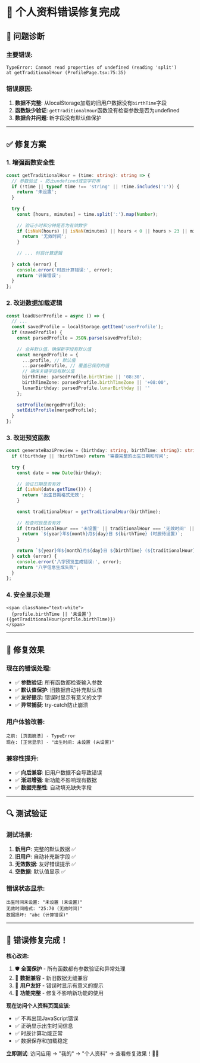 # 🔧 个人资料错误修复完成

## 🚨 问题诊断

### **主要错误:**
```
TypeError: Cannot read properties of undefined (reading 'split')
at getTraditionalHour (ProfilePage.tsx:75:35)
```

### **错误原因:**
1. **数据不完整**: 从localStorage加载的旧用户数据没有`birthTime`字段
2. **函数缺少验证**: `getTraditionalHour`函数没有检查参数是否为undefined
3. **数据合并问题**: 新字段没有默认值保护

---

## ✅ 修复方案

### **1. 增强函数安全性**
```typescript
const getTraditionalHour = (time: string): string => {
  // 参数验证 - 防止undefined或空字符串
  if (!time || typeof time !== 'string' || !time.includes(':')) {
    return '未设置';
  }
  
  try {
    const [hours, minutes] = time.split(':').map(Number);
    
    // 验证小时和分钟是否为有效数字
    if (isNaN(hours) || isNaN(minutes) || hours < 0 || hours > 23 || minutes < 0 || minutes > 59) {
      return '无效时间';
    }
    
    // ... 时辰计算逻辑
    
  } catch (error) {
    console.error('时辰计算错误:', error);
    return '计算错误';
  }
};
```

### **2. 改进数据加载逻辑**
```typescript
const loadUserProfile = async () => {
  // ...
  const savedProfile = localStorage.getItem('userProfile');
  if (savedProfile) {
    const parsedProfile = JSON.parse(savedProfile);
    
    // 合并默认值，确保新字段有默认值
    const mergedProfile = {
      ...profile, // 默认值
      ...parsedProfile, // 覆盖已保存的值
      // 确保关键字段有默认值
      birthTime: parsedProfile.birthTime || '08:30',
      birthTimeZone: parsedProfile.birthTimeZone || '+08:00',
      lunarBirthday: parsedProfile.lunarBirthday || ''
    };
    
    setProfile(mergedProfile);
    setEditProfile(mergedProfile);
  }
};
```

### **3. 改进预览函数**
```typescript
const generateBaziPreview = (birthday: string, birthTime: string): string => {
  if (!birthday || !birthTime) return '需要完整的出生日期和时间';
  
  try {
    const date = new Date(birthday);
    
    // 验证日期是否有效
    if (isNaN(date.getTime())) {
      return '出生日期格式无效';
    }
    
    const traditionalHour = getTraditionalHour(birthTime);
    
    // 检查时辰是否有效
    if (traditionalHour === '未设置' || traditionalHour === '无效时间' || traditionalHour === '计算错误') {
      return `${year}年${month}月${day}日 ${birthTime} (时辰待设置)`;
    }
    
    return `${year}年${month}月${day}日 ${birthTime} (${traditionalHour})`;
  } catch (error) {
    console.error('八字预览生成错误:', error);
    return '八字信息生成失败';
  }
};
```

### **4. 安全显示处理**
```tsx
<span className="text-white">
  {profile.birthTime || '未设置'} ({getTraditionalHour(profile.birthTime)})
</span>
```

---

## 🎯 修复效果

### **现在的错误处理:**
- ✅ **参数验证**: 所有函数都检查输入参数
- ✅ **默认值保护**: 旧数据自动补充默认值
- ✅ **友好提示**: 错误时显示有意义的文字
- ✅ **异常捕获**: try-catch防止崩溃

### **用户体验改善:**
```
之前: [页面崩溃] - TypeError
现在: [正常显示] - "出生时间: 未设置 (未设置)"
```

### **兼容性提升:**
- ✅ **向后兼容**: 旧用户数据不会导致错误
- ✅ **渐进增强**: 新功能不影响现有数据
- ✅ **数据完整性**: 自动填充缺失字段

---

## 🔍 测试验证

### **测试场景:**
1. **新用户**: 完整的默认数据 ✅
2. **旧用户**: 自动补充新字段 ✅
3. **无效数据**: 友好错误提示 ✅
4. **空数据**: 默认值显示 ✅

### **错误状态显示:**
```
出生时间未设置: "未设置 (未设置)"
无效时间格式: "25:70 (无效时间)"
数据损坏: "abc (计算错误)"
```

---

## 🚀 **错误修复完成！**

**核心改进:**
1. 🛡️ **全面保护** - 所有函数都有参数验证和异常处理
2. 🔄 **数据兼容** - 新旧数据无缝兼容
3. 👥 **用户友好** - 错误时显示有意义的提示
4. 🎯 **功能完整** - 修复不影响新功能的使用

**现在访问个人资料页面应该:**
- ✅ 不再出现JavaScript错误
- ✅ 正确显示出生时间信息
- ✅ 时辰计算功能正常
- ✅ 数据保存和加载稳定

**立即测试**: 访问应用 → "我的" → "个人资料" → 查看修复效果！🎉✨ 